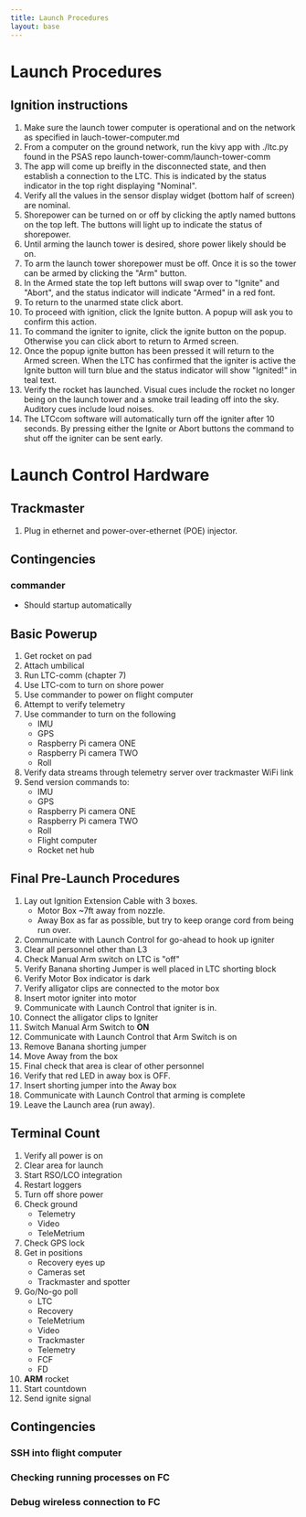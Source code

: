 ```yaml
---
title: Launch Procedures
layout: base
---
```


# Launch Procedures


## Ignition instructions

 1. Make sure the launch tower computer is operational and on the network as specified in lauch-tower-computer.md
 1. From a computer on the ground network, run the kivy app with ./ltc.py found in the PSAS repo launch-tower-comm/launch-tower-comm
 1. The app will come up breifly in the disconnected state, and then establish a connection to the LTC. This is indicated by the status indicator in the top right displaying "Nominal". 
 1. Verify all the values in the sensor display widget (bottom half of screen) are nominal.
 1. Shorepower can be turned on or off by clicking the aptly named buttons on the top left. The buttons will light up to indicate the status of shorepower.
 1. Until arming the launch tower is desired, shore power likely should be on.
 1. To arm the launch tower shorepower must be off. Once it is so the tower can be armed by clicking the "Arm" button.
 1. In the Armed state the top left buttons will swap over to "Ignite" and "Abort", and the status indicator will indicate "Armed" in a red font.
 1. To return to the unarmed state click abort.
 1. To proceed with ignition, click the Ignite button. A popup will ask you to confirm this action.
 1. To command the igniter to ignite, click the ignite button on the popup. Otherwise you can click abort to return to Armed screen.
 1. Once the popup ignite button has been pressed it will return to the Armed screen. When the LTC has confirmed that the igniter is active the Ignite button will turn blue and the status indicator will show "Ignited!" in teal text.
 1. Verify the rocket has launched. Visual cues include the rocket no longer being on the launch tower and a smoke trail leading off into the sky. Auditory cues include loud noises. 
 1. The LTCcom software will automatically turn off the igniter after 10 seconds. By pressing either the Ignite or Abort buttons the command to shut off the igniter can be sent early.

 # Launch Control Hardware

 ## Trackmaster 

 1. Plug in ethernet and power-over-ethernet (POE) injector.  

 ## Contingencies

 ### commander

 * Should startup automatically

## Basic Powerup

 1. Get rocket on pad
 1. Attach umbilical
 1. Run LTC-comm (chapter 7)
 1. Use LTC-com to turn on shore power
 1. Use commander to power on flight computer
 1. Attempt to verify telemetry
 1. Use commander to turn on the following
     * IMU
     * GPS
     * Raspberry Pi camera ONE
     * Raspberry Pi camera TWO
     * Roll
  1. Verify data streams through telemetry server over trackmaster WiFi
     link
  1. Send version commands to:
     * IMU
     * GPS
     * Raspberry Pi camera ONE
     * Raspberry Pi camera TWO
     * Roll
     * Flight computer
     * Rocket net hub

## Final Pre-Launch Procedures

1. Lay out Ignition Extension Cable with 3 boxes.
   - Motor Box ~7ft away from nozzle.
   - Away Box as far as possible, but try to keep orange cord from being run over.
1. Communicate with Launch Control for go-ahead to hook up igniter
1. Clear all personnel other than L3
1. Check Manual Arm switch on LTC is "off"
1. Verify Banana shorting Jumper is well placed in LTC shorting block
1. Verify Motor Box indicator is dark
1. Verify alligator clips are connected to the motor box
1. Insert motor igniter into motor
1. Communicate with Launch Control that igniter is in.
1. Connect the alligator clips to Igniter
1. Switch Manual Arm Switch to **ON**
1. Communicate with Launch Control that Arm Switch is on
1. Remove Banana shorting jumper
1. Move Away from the box
1. Final check that area is clear of other personnel
1. Verify that red LED in away box is OFF.
1. Insert shorting jumper into the Away box
1. Communicate with Launch Control that arming is complete
1. Leave the Launch area (run away).


## Terminal Count

 1. Verify all power is on
 1. Clear area for launch
 1. Start RSO/LCO integration
 1. Restart loggers
 1. Turn off shore power
 1. Check ground
    - Telemetry
    - Video
    - TeleMetrium
 1. Check GPS lock
 1. Get in positions
    - Recovery eyes up
    - Cameras set
    - Trackmaster and spotter
 1. Go/No-go poll
    - LTC
    - Recovery
    - TeleMetrium
    - Video
    - Trackmaster
    - Telemetry
    - FCF
    - FD
 1. **ARM** rocket
 1. Start countdown
 1. Send ignite signal

 ## Contingencies

 ### SSH into flight computer

 ### Checking running processes on FC

 ### Debug wireless connection to FC
